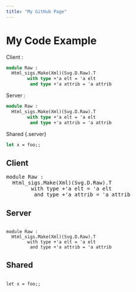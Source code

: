```yaml
---
title: "My GitHub Page"
---
```


<link rel="stylesheet" type="text/css" href="styles.css">

# My Code Example
	
Client :

```ocaml
module Raw : 
  Html_sigs.Make(Xml)(Svg.D.Raw).T
        with type +'a elt = 'a elt
         and type +'a attrib = 'a attrib
```

Server :
```ocaml
module Raw : 
  Html_sigs.Make(Xml)(Svg.D.Raw).T
        with type +'a elt = 'a elt
         and type +'a attrib = 'a attrib
```

Shared
{.server}
```ocaml
let x = foo;;
```

## Client

<div class="language-ocaml">
<pre class="client">
module Raw : 
  Html_sigs.Make(Xml)(Svg.D.Raw).T
        with type +'a elt = 'a elt
         and type +'a attrib = 'a attrib
</pre></div>

## Server

<pre class="server"><code class="language-ocaml">
module Raw : 
  Html_sigs.Make(Xml)(Svg.D.Raw).T
        with type +'a elt = 'a elt
         and type +'a attrib = 'a attrib
</code></pre>

## Shared

<pre class="shared"><code class="language-ocaml">
let x = foo;;
</code></pre>
